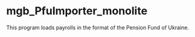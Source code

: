 # mgb_PfuImporter_monolite
This program loads payrolls in the format of the Pension Fund of Ukraine.
